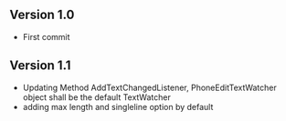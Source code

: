 Version 1.0
------------
* First commit

Version 1.1
-----------
* Updating Method AddTextChangedListener, PhoneEditTextWatcher object shall be the default TextWatcher
* adding max length and singleline option by default
